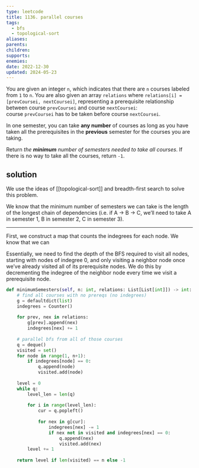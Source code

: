 ```yaml
---
type: leetcode
title: 1136. parallel courses
tags:
  - bfs
  - topological-sort
aliases: 
parents: 
children: 
supports: 
enemies: 
date: 2022-12-30
updated: 2024-05-23
---
```


You are given an integer `n`, which indicates that there are `n` courses labeled from `1` to `n`. You are also given an array `relations` where `relations[i] = [prevCoursei, nextCoursei]`, representing a prerequisite relationship between course `prevCoursei` and course `nextCoursei`: course `prevCoursei` has to be taken before course `nextCoursei`.

In one semester, you can take **any number** of courses as long as you have taken all the prerequisites in the **previous** semester for the courses you are taking.

Return _the **minimum** number of semesters needed to take all courses_. If there is no way to take all the courses, return `-1`.

## solution

We use the ideas of [[topological-sort]] and breadth-first search to solve this problem.

We know that the minimum number of semesters we can take is the length of the longest chain of dependencies (i.e. if A → B → C, we’ll need to take A in semester 1, B in semester 2, C in semester 3).

---

First, we construct a map that counts the indegrees for each node. We know that we can

Essentially, we need to find the depth of the BFS required to visit all nodes, starting with nodes of indegree 0, and only visiting a neighbor node once we’ve already visited all of its prerequisite nodes. We do this by decrementing the indegree of the neighbor node every time we visit a prerequisite node.

```python
def minimumSemesters(self, n: int, relations: List[List[int]]) -> int:
	# find all courses with no prereqs (no indegrees)
	g = defaultdict(list)
	indegrees = Counter()
	  
	for prev, nex in relations:
		g[prev].append(nex)
		indegrees[nex] += 1
	  
	# parallel bfs from all of those courses
	q = deque()
	visited = set()
	for node in range(1, n+1):
		if indegrees[node] == 0:
			q.append(node)
			visited.add(node)
	  
	level = 0
	while q:
		level_len = len(q)
	  
		for i in range(level_len):
			cur = q.popleft()
			  
			for nex in g[cur]:
				indegrees[nex] -= 1
				if nex not in visited and indegrees[nex] == 0:
					q.append(nex)
					visited.add(nex)
		level += 1
  
	return level if len(visited) == n else -1
```
